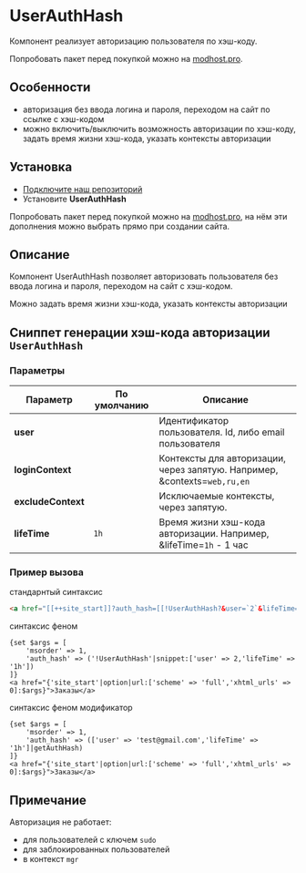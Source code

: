 # UserAuthHash

Компонент реализует авторизацию пользователя по хэш-коду.

Попробовать пакет перед покупкой можно на [modhost.pro][4].

## Особенности

- авторизация без ввода логина и пароля, переходом на сайт по ссылке с хэш-кодом
- можно включить/выключить возможность авторизации по хэш-коду, задать время жизни хэш-кода, указать контексты авторизации

## Установка

- [Подключите наш репозиторий](https://modstore.pro/info/connection)
- Установите **UserAuthHash**

Попробовать пакет перед покупкой можно на [modhost.pro][4], на нём эти дополнения можно выбрать прямо при создании сайта.

## Описание

Компонент UserAuthHash позволяет авторизовать пользователя без ввода логина и пароля, переходом на сайт с хэш-кодом.

Можно задать время жизни хэш-кода, указать контексты авторизации

## Сниппет генерации хэш-кода авторизации `UserAuthHash`

### Параметры

| Параметр           | По умолчанию | Описание                                                                  |
|--------------------|--------------|---------------------------------------------------------------------------|
| **user**           |              | Идентификатор пользователя. Id, либо email пользователя                   |
| **loginContext**   |              | Контексты для авторизации, через запятую. Например, &contexts=`web,ru,en` |
| **excludeContext** |              | Исключаемые контексты, через запятую.                                     |
| **lifeTime**       | `1h`         | Время жизни хэш-кода авторизации. Например, &lifeTime=`1h` - 1 час        |

### Пример вызова

стандарнтый синтаксис

```html
<a href="[[++site_start]]?auth_hash=[[!UserAuthHash?&user=`2`&lifeTime=`1h`]]"&msorder=1>Заказы</a>
```

синтаксис феном

```fenom
{set $args = [
    'msorder' => 1,
    'auth_hash' => ('!UserAuthHash'|snippet:['user' => 2,'lifeTime' => '1h'])
]}
<a href="{'site_start'|option|url:['scheme' => 'full','xhtml_urls' => 0]:$args}">Заказы</a>
```

синтаксис феном модификатор

```fenom
{set $args = [
    'msorder' => 1,
    'auth_hash' => (['user' => 'test@gmail.com','lifeTime' => '1h']|getAuthHash)
]}
<a href="{'site_start'|option|url:['scheme' => 'full','xhtml_urls' => 0]:$args}">Заказы</a>
```

## Примечание

Авторизация не работает:

* для пользователей с ключем `sudo`
* для заблокированных пользователей
* в контекст `mgr`

[4]: https://modhost.pro
